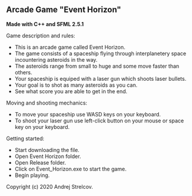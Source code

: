 ## Arcade Game "Event Horizon"
**Made with C++ and SFML 2.5.1<br/>**

Game description and rules:
- This is an arcade game called Event Horizon.
- The game consists of a spaceship flying through interplanetery space incountering asteroids in the way.
- The asteroids range from small to huge and some move faster than others.
- Your spaceship is equiped with a laser gun which shoots laser bullets.
- Your goal is to shot as many asteroids as you can.
- See what score you are able to get in the end.

Moving and shooting mechanics:
- To move your spaceship use WASD keys on your keyboard.
- To shoot your laser gun use left-click button on your mouse or space key on your keyboard.

Getting started:
- Start downloading the file.
- Open Event Horizon folder.
- Open Release folder.
- Click on Event_Horizon.exe to start the game.
- Begin playing.

Copyright (c) 2020 Andrej Strelcov.
